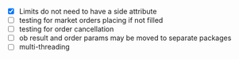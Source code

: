 - [x] Limits do not need to have a side attribute
- [ ] testing for market orders placing if not filled 
- [ ] testing for order cancellation 
- [ ] ob result and order params may be moved to separate packages
- [ ] multi-threading
